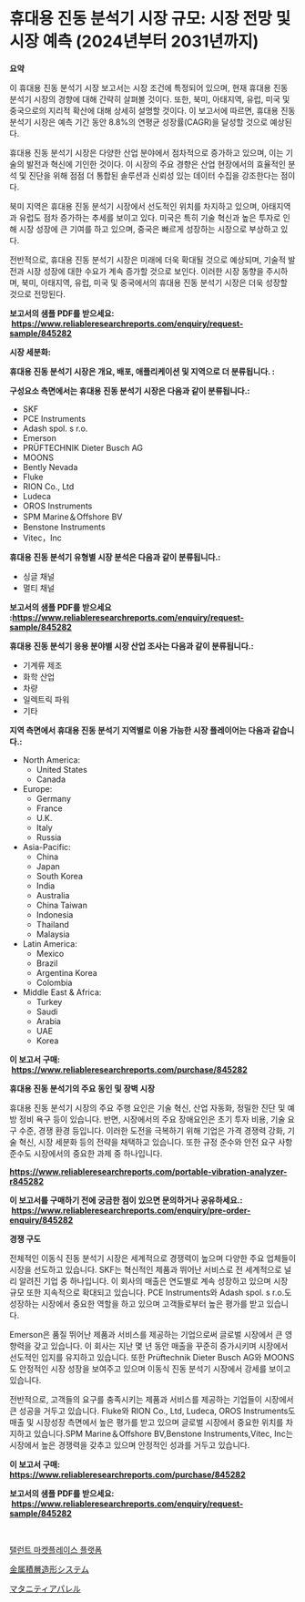 <p><h1>휴대용 진동 분석기 시장 규모: 시장 전망 및 시장 예측 (2024년부터 2031년까지)</h1></p><p><strong>요약</strong></p>
<p><p>이 휴대용 진동 분석기 시장 보고서는 시장 조건에 특정되어 있으며, 현재 휴대용 진동 분석기 시장의 경향에 대해 간략히 살펴볼 것이다. 또한, 북미, 아태지역, 유럽, 미국 및 중국으로의 지리적 확산에 대해 상세히 설명할 것이다. 이 보고서에 따르면, 휴대용 진동 분석기 시장은 예측 기간 동안 8.8%의 연평균 성장률(CAGR)을 달성할 것으로 예상된다.</p><p>휴대용 진동 분석기 시장은 다양한 산업 분야에서 점차적으로 증가하고 있으며, 이는 기술의 발전과 혁신에 기인한 것이다. 이 시장의 주요 경향은 산업 현장에서의 효율적인 분석 및 진단을 위해 점점 더 통합된 솔루션과 신뢰성 있는 데이터 수집을 강조한다는 점이다.</p><p>북미 지역은 휴대용 진동 분석기 시장에서 선도적인 위치를 차지하고 있으며, 아태지역과 유럽도 점차 증가하는 추세를 보이고 있다. 미국은 특히 기술 혁신과 높은 투자로 인해 시장 성장에 큰 기여를 하고 있으며, 중국은 빠르게 성장하는 시장으로 부상하고 있다.</p><p>전반적으로, 휴대용 진동 분석기 시장은 미래에 더욱 확대될 것으로 예상되며, 기술적 발전과 시장 성장에 대한 수요가 계속 증가할 것으로 보인다. 이러한 시장 동향을 주시하며, 북미, 아태지역, 유럽, 미국 및 중국에서의 휴대용 진동 분석기 시장은 더욱 성장할 것으로 전망된다.</p></p>
<p><strong>보고서의 샘플 PDF를 받으세요: &nbsp;<a href="https://www.reliableresearchreports.com/enquiry/request-sample/845282">https://www.reliableresearchreports.com/enquiry/request-sample/845282</a></strong></p>
<p><strong>시장 세분화:</strong></p>
<p><strong> 휴대용 진동 분석기 시장은 개요, 배포, 애플리케이션 및 지역으로 더 분류됩니다. :</strong></p>
<p><strong>구성요소 측면에서는 휴대용 진동 분석기 시장은 다음과 같이 분류됩니다.:</strong></p>
<p><ul><li>SKF</li><li>PCE Instruments</li><li>Adash spol. s r.o.</li><li>Emerson</li><li>PRÜFTECHNIK Dieter Busch AG</li><li>MOONS</li><li>Bently Nevada</li><li>Fluke</li><li>RION Co., Ltd</li><li>Ludeca</li><li>OROS Instruments</li><li>SPM Marine＆Offshore BV</li><li>Benstone Instruments</li><li>Vitec，Inc</li></ul></p>
<p><strong> 휴대용 진동 분석기 유형별 시장 분석은 다음과 같이 분류됩니다.:</strong></p>
<p><ul><li>싱글 채널</li><li>멀티 채널</li></ul></p>
<p><strong>보고서의 샘플 PDF를 받으세요 :<a href="https://www.reliableresearchreports.com/enquiry/request-sample/845282">https://www.reliableresearchreports.com/enquiry/request-sample/845282</a></strong></p>
<p><strong> 휴대용 진동 분석기 응용 분야별 시장 산업 조사는 다음과 같이 분류됩니다.:</strong></p>
<p><ul><li>기계류 제조</li><li>화학 산업</li><li>차량</li><li>일렉트릭 파워</li><li>기타</li></ul></p>
<p><strong>지역 측면에서 휴대용 진동 분석기 지역별로 이용 가능한 시장 플레이어는 다음과 같습니다.:</strong></p>
<p><ul>
    <li>
        North America:
        <ul>
            <li>United States</li>
            <li>Canada</li>
        </ul>
    </li>
    <li>
        Europe:
        <ul>
            <li>Germany</li>
            <li>France</li>
            <li>U.K.</li>
            <li>Italy</li>
            <li>Russia</li>
        </ul>
    </li>
    <li>
        Asia-Pacific:
        <ul>
            <li>China</li>
            <li>Japan</li>
            <li>South Korea</li>
            <li>India</li>
            <li>Australia</li>
            <li>China Taiwan</li>
            <li>Indonesia</li>
            <li>Thailand</li>
            <li>Malaysia</li>
        </ul>
    </li>
    <li>
        Latin America:
        <ul>
            <li>Mexico</li>
            <li>Brazil</li>
            <li>Argentina Korea</li>
            <li>Colombia</li>
        </ul>
    </li>
    <li>
        Middle East & Africa:
        <ul>
            <li>Turkey</li>
            <li>Saudi</li>
            <li>Arabia</li>
            <li>UAE</li>
            <li>Korea</li>
        </ul>
    </li>
    </ul></p>
<p><strong>이 보고서 구매: &nbsp;<a href="https://www.reliableresearchreports.com/purchase/845282">https://www.reliableresearchreports.com/purchase/845282</a></strong></p>
<p><strong>휴대용 진동 분석기의 주요 동인 및 장벽 시장</strong></p>
<p><p>휴대용 진동 분석기 시장의 주요 주행 요인은 기술 혁신, 산업 자동화, 정밀한 진단 및 예방 정비 욕구 등이 있습니다. 반면, 시장에서의 주요 장애요인은 초기 투자 비용, 기술 요구 수준, 경쟁 환경 등입니다. 이러한 도전을 극복하기 위해 기업은 가격 경쟁력 강화, 기술 혁신, 시장 세분화 등의 전략을 채택하고 있습니다. 또한 규정 준수와 안전 요구 사항 준수도 시장에서의 중요한 과제 중 하나입니다.</p></p>
<p><strong><a href="https://www.reliableresearchreports.com/portable-vibration-analyzer-r845282">https://www.reliableresearchreports.com/portable-vibration-analyzer-r845282</a></strong></p>
<p><strong>이 보고서를 구매하기 전에 궁금한 점이 있으면 문의하거나 공유하세요.: &nbsp;<a href="https://www.reliableresearchreports.com/enquiry/pre-order-enquiry/845282">https://www.reliableresearchreports.com/enquiry/pre-order-enquiry/845282</a></strong></p>
<p><strong>경쟁 구도</strong></p>
<p><p>전체적인 이동식 진동 분석기 시장은 세계적으로 경쟁력이 높으며 다양한 주요 업체들이 시장을 선도하고 있습니다. SKF는 혁신적인 제품과 뛰어난 서비스로 전 세계적으로 널리 알려진 기업 중 하나입니다. 이 회사의 매출은 연도별로 계속 성장하고 있으며 시장 규모 또한 지속적으로 확대되고 있습니다. PCE Instruments와 Adash spol. s r.o.도 성장하는 시장에서 중요한 역할을 하고 있으며 고객들로부터 높은 평가를 받고 있습니다.</p><p>Emerson은 품질 뛰어난 제품과 서비스를 제공하는 기업으로써 글로벌 시장에서 큰 영향력을 갖고 있습니다. 이 회사는 지난 몇 년 동안 매출을 꾸준히 증가시키며 시장에서 선도적인 입지를 유지하고 있습니다. 또한 Prüftechnik Dieter Busch AG와 MOONS도 안정적인 시장 성장을 보여주고 있으며 이동식 진동 분석기 시장에서 강세를 보이고 있습니다. </p><p>전반적으로, 고객들의 요구를 충족시키는 제품과 서비스를 제공하는 기업들이 시장에서 큰 성공을 거두고 있습니다. Fluke와 RION Co., Ltd, Ludeca, OROS Instruments도 매출 및 시장성장 측면에서 높은 평가를 받고 있으며 글로벌 시장에서 중요한 위치를 차지하고 있습니다.SPM Marine＆Offshore BV,Benstone Instruments,Vitec, Inc는 시장에서 높은 경쟁력을 갖추고 있으며 안정적인 성과를 거두고 있습니다.</p></p>
<p><strong>이 보고서 구매: &nbsp; <a href="https://www.reliableresearchreports.com/purchase/845282">https://www.reliableresearchreports.com/purchase/845282</a></strong></p>
<p><strong>보고서의 샘플 PDF를 받으세요: &nbsp;<a href="https://www.reliableresearchreports.com/enquiry/request-sample/845282">https://www.reliableresearchreports.com/enquiry/request-sample/845282</a></strong><strong></strong></p>
<p>&nbsp;</p>
<p><p><a href="https://medium.com/@christianlarkinus/%EC%9E%AC%EB%8A%A5-%EB%A7%88%EC%BC%93-%ED%94%8C%EB%9E%AB%ED%8F%BC-%EC%8B%9C%EC%9E%A5-%EC%8B%9C%EC%9E%A5-%EC%A0%90%EC%9C%A0%EC%9C%A8-%EC%8B%9C%EC%9E%A5-%ED%8A%B8%EB%A0%8C%EB%93%9C-%EB%B0%8F-%EB%AF%B8%EB%9E%98-%EC%84%B1%EC%9E%A5-%ED%83%90%EC%83%89-9ec7b7196df8">탤런트 마켓플레이스 플랫폼</a></p><p><a href="https://medium.com/@s.guest01/%E9%87%91%E5%B1%9E%E9%80%A0%E5%BD%A2%E8%A3%BD%E9%80%A0%E3%82%B7%E3%82%B9%E3%83%86%E3%83%A0%E5%B8%82%E5%A0%B4%E5%B1%95%E6%9C%9B-%E7%94%A3%E6%A5%AD%E6%A6%82%E8%A6%81%E3%81%A8%E4%BA%88%E6%B8%AC-2024%E5%B9%B4%E3%81%8B%E3%82%892031%E5%B9%B4-66e9db017caa">金属積層造形システム</a></p><p><a href="https://medium.com/@lorrainethompson10/%E3%83%9E%E3%82%BF%E3%83%8B%E3%83%86%E3%82%A3%E3%82%A2%E3%83%91%E3%83%AC%E3%83%AB%E5%B8%82%E5%A0%B4%E5%B1%95%E6%9C%9B-%E6%A5%AD%E7%95%8C%E6%A6%82%E8%A6%81%E3%81%A8%E4%BA%88%E6%B8%AC-2024%E5%B9%B4%E3%81%8B%E3%82%892031%E5%B9%B4-5c13ba6553eb">マタニティアパレル</a></p></p>